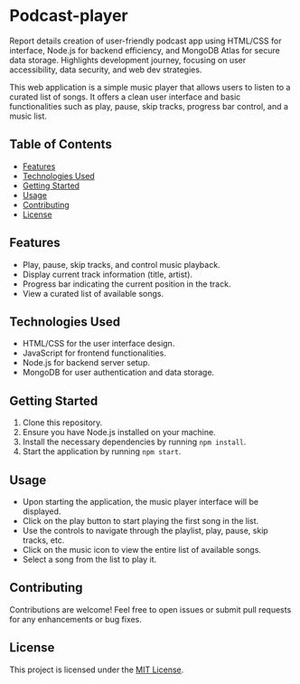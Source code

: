 # Podcast-player
Report details creation of user-friendly podcast app using HTML/CSS for interface, Node.js for backend efficiency, and MongoDB Atlas for secure data storage. Highlights development journey, focusing on user accessibility, data security, and web dev strategies.




This web application is a simple music player that allows users to listen to a curated list of songs. It offers a clean user interface and basic functionalities such as play, pause, skip tracks, progress bar control, and a music list.

## Table of Contents
- [Features](#features)
- [Technologies Used](#technologies-used)
- [Getting Started](#getting-started)
- [Usage](#usage)
- [Contributing](#contributing)
- [License](#license)

## Features
- Play, pause, skip tracks, and control music playback.
- Display current track information (title, artist).
- Progress bar indicating the current position in the track.
- View a curated list of available songs.

## Technologies Used
- HTML/CSS for the user interface design.
- JavaScript for frontend functionalities.
- Node.js for backend server setup.
- MongoDB for user authentication and data storage.

## Getting Started
1. Clone this repository.
2. Ensure you have Node.js installed on your machine.
3. Install the necessary dependencies by running `npm install`.
4. Start the application by running `npm start`.

## Usage
- Upon starting the application, the music player interface will be displayed.
- Click on the play button to start playing the first song in the list.
- Use the controls to navigate through the playlist, play, pause, skip tracks, etc.
- Click on the music icon to view the entire list of available songs.
- Select a song from the list to play it.

## Contributing
Contributions are welcome! Feel free to open issues or submit pull requests for any enhancements or bug fixes.

## License
This project is licensed under the [MIT License](LICENSE).
